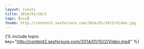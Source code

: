 ```yaml
--- 
layout: sieutv
title: 2014/01/10/2
tags: [xxx]
thumb: http://content2.sexforsure.com/2014/01/10/2/Video.jpg
---
```

{% include tvpro key="http://content2.sexforsure.com/2014/01/10/2/Video.mp4" %} 
